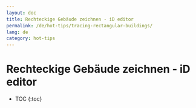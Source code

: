 ```yaml
---
layout: doc
title: Rechteckige Gebäude zeichnen - iD editor
permalink: /de/hot-tips/tracing-rectangular-buildings/
lang: de
category: hot-tips
---
```


Rechteckige Gebäude zeichnen - iD editor
============

- TOC
{:toc}

<!-- > Diese Anleitung kann als tm_starting_en.odt](/files/tm_starting_en.odt) oder [tm_starting_en.pdf](/files/tm_starting_en.pdf) heruntergeladen werden.  

Die Grundlagen
----------

![Rectangular building][]  

> Dieses Bild ![keymon]{: height="24px"} zeigt, welche Maustaste oder welches Mausrad genutzt wurde und welche Taste auf der Tastatur gedrückt wurde  

Folgendermaßen ist vorzugehen:  

- Wenn das Gebäude rechteckig sein soll, achten Sie darauf die Ecken auch mit 90 Grad Winkeln einzeichnen oder benutzen Sie das Werkzeug zum Erzeugen rechter Ecken.  
- Vergessen Sie nicht, Eigenschaften hinzuzufügen!  
- Die Größe ist wichtig - *Die Bevölkerungsschätzung basiert auf der addierten Grundfläche der Gebäude in dem jeweiligen Gebiet*,  
- die richtige Gebäudegröße und das richtig ausgerichtete Einzeichnen erleichtert es Menschen, ihr Dorf zu erkennen.  
- Zoomen Sie weit genug rein, um alle Details zu sehen - ein Zoom Maßstab von 20 Metern oder weniger ist normalerweise gut.  
- **Gebäude finden** - suchen Sie mit einem Maßstab irgendwo zwischen 50 und 80 Metern. Achten Sie besonders auf Schatten und gerade Linie (runde Gebäude sind schwieriger zu finden!)  
- Gebäude sollten sich nicht mit Straßen, Flüssen, **landuse=residential** Grenzen oder anderen Merkmalen überschneiden.  
- Wenn Sie einen Fehler machen, benutzen Sie den **Rückgängig** Button ![back arrow]{: height="26px"}, um deine letzten Änderungen rückgängig zu machen.  
- Wir wollen alle die Karte verbessern. Wenn der vorherige Mapper die Gebäude in einer komischen Form oder sonst falsch eingezeichnet hat, verbessern Sie diese und überlegen Sie sich, ob Sie ihm eine freundliche Nachricht schicken wollen.  

Verdunkelte oder aus einem Winkel zu sehende Gebäude  
--------------------------------------

![building-obscured][]  

Es passiert häufig, dass das Satellitenbild aus einem Winkel aufgenommen wurde, der das Gebäude verformt aussehen lässt. In dem oberen Bild zeigt das Bild auf der rechten Seite, wie das Gebäude eingezeichnet werden sollte. Das einfachste wird es meistens sein, die Außenlinien des Daches zu zeichnen und anschließend die Zeichnung an den Ort zu verschieben, an dem die Grundmauern stehen - Mit dieser Technik wurden das Gebäude im Bild oberhalb eingezeichnet. Beachte auch, dass ein Gebäude, das teilweise von einem Baum verdeckt wird, korrekterweise rechteckig eingezeichnet werden muss. 

Gebäude mit einem gezackten Dach
----------------------------
 
Die meisten Gebäude haben entweder 90 Grad Winkel oder sind runde Gebäude.  

![building-ridge][]  
Die Ecken dieses Gebäudes sind eigentlich im 90 Grad Winkel, Da das Gebäude aber einen Dachfirst hat, führt der Kamerawinkel dazu, dass es aussieht, als sei es merkwürdig geformt.  

![building-tree-ridge][]  
Dieses Gebäude wird teilweise von einem Baum verdeckt. Es ist aber ein rechteckiges Gebäude.  

In abgelegenen Teilen der Welt ist es üblich, Wellblech für das Dach zu benutzen - wenn diese neu sind, erzeugt das reflektierende Sonnenlicht einen **sehr hellen Lichtreflex** auf dem Satellitenbild. Häufig haben Gebäude eine Veranda oder sind **L-förmig**. Versichern Sie sich dann, dass Sie das Gebäude in der richtigen Form einzeichnen.  
Wenn Sie die Außenlinien des Gebäudes zeichnen, müssen Sie versuchen, die Gebäude in der richtigen Größe zu zeichnen und an der Stelle, wo die Wände den Boden berühren. Geben Sie ihr Bestes! In vielen Teilen werden Gebäude angefangen zu bauen und dann ohne Dach zurückgelassen bis sie verkauft sind oder auf andere Weise benutzt werden sollen. Mappen sie auch Gebäude ohne Dach, da es nicht lange dauert, ein Dach hinzuzufügen und dieses vielleicht schon seit der Aufnahme des Satellitenbildes geschehen ist.  

Geben Sie ihr Bestes - selbst die Experten werden sich manchmal nicht einig darüber werden, was auf dem Bild zu sehen ist und manchmal wird es nötig sein, vor Ort zu beurteilen, worum es sich handelt. **Füge im Zweifel ein Gebäude hinzu.**  

 Attribute für Gebäude
-------------

Da wir Gebäude eintragen, die wir noch nie besucht haben und auch sonst nicht kennen, ist der sicherste und beste Weg alle Gebäude mit dem Attribut **building**=**yes** zu versehen, welches Sie bei richtig eingetragenen Gebäuden finden können, indem Sie zum Ende der Eigenschaftsübersicht scrollen und auf **Alle Eigenschaften** klicken.

Siehe auch  
---------

[![building-video]{: height="150px"}](https://www.youtube.com/watch?v=VPJz-AucqF4&index=7&list=PLb9506_-6FMHZ3nwn9heri3xjQKrSq1hN "Humanitarian OpenStreetMap Team Einführungs Videos - Ein Gebäude zu OpenStreetMap hinzufügen")  
*Untertitel sind in einigen Sprachen verfügbar.*  

- [Ivan Gaytons Tagebucheintrag aus Hadjer Lamis, Tschad - Kommentare von anderen weisen darauf hin, dass die Beschreibungen auch auf andere Regionen der Welt passen.](https://www.openstreetmap.org/user/IvanGayton/diary/38612)



[Rectangular building]: /images/hot-tips/rectangular_building.gif "Rein rechteckiges Gebäude einzeichnen, die Ecken in 90 Grad Winkel bringen, Attribute hinzufügen."
[keymon]:/images/hot-tips/keymon.png
[building-ridge]: /images/hot-tips/building-ridge.png
[back arrow]: /images/beginner/back-arrow.png
[building-tree-ridge]: /images/hot-tips/building-tree-ridge.png
[building-obscured]: /images/hot-tips/buildings-obscured-traced-1.png "Vorher und nachher - ein Gebäude einzeichnen, das aus einem Winkel zu sehen ist"
[building-video]: /images/hot-tips/building-video.png "Humanitarian OpenStreetMap Team Einführungs Videos - Ein Gebäude zu OpenStreetMap hinzufügen"